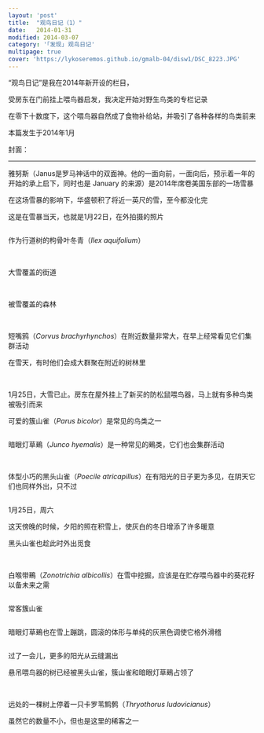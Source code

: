 ```yaml
---
layout: 'post'
title:  "观鸟日记（1）"
date:   2014-01-31
modified: 2014-03-07
category: '｢发现｣ 观鸟日记'
multipage: true
cover: 'https://lykoseremos.github.io/gmalb-04/disw1/DSC_8223.JPG'
---
```


“观鸟日记”是我在2014年新开设的栏目，

受房东在门前挂上喂鸟器启发，我决定开始对野生鸟类的专栏记录

在零下十数度下，这个喂鸟器自然成了食物补给站，并吸引了各种各样的鸟类前来

本篇发生于2014年1月

封面：
<img class='disc' data-src='https://lykoseremos.github.io/gmalb-04/disw1/小传格式（L）.jpg'>

---

雅努斯（Janus是罗马神话中的双面神。他的一面向前，一面向后，预示着一年的开始的承上启下，同时也是 January 的来源）是2014年席卷美国东部的一场雪暴

在这场雪暴的影响下，华盛顿积了将近一英尺的雪，至今都没化完

这是在雪暴当天，也就是1月22日，在外拍摄的照片

<img class='disc' data-src='https://lykoseremos.github.io/gmalb-04/disw1/DSC_8134.JPG'>

作为行道树的枸骨叶冬青（<i>Ilex aquifolium</i>）

<img class='disc' data-src='https://lykoseremos.github.io/gmalb-04/disw1/DSC_8135.JPG'>

<img class='disc' data-src='https://lykoseremos.github.io/gmalb-04/disw1/DSC_8136.JPG'>

<img class='disc' data-src='https://lykoseremos.github.io/gmalb-04/disw1/DSC_8137.JPG'>

大雪覆盖的街道

<img class='disc' data-src='https://lykoseremos.github.io/gmalb-04/disw1/DSC_8138.JPG'>

<img class='disc' data-src='https://lykoseremos.github.io/gmalb-04/disw1/DSC_8140.JPG'>

被雪覆盖的森林

<img class='disc' data-src='https://lykoseremos.github.io/gmalb-04/disw1/DSC_8141.JPG'>

<img class='disc' data-src='https://lykoseremos.github.io/gmalb-04/disw1/DSC_8142.JPG'>

短嘴鸦（<i>Corvus brachyrhynchos</i>）在附近数量非常大，在早上经常看见它们集群活动

在雪天，有时他们会成大群聚在附近的树林里

<img class='disc' data-src='https://lykoseremos.github.io/gmalb-04/disw1/DSC_8143.JPG'>

<img class='disc' data-src='https://lykoseremos.github.io/gmalb-04/disw1/DSC_8144.JPG'>

1月25日，大雪已止。房东在屋外挂上了新买的防松鼠喂鸟器，马上就有多种鸟类被吸引而来

可爱的簇山雀（<i>Parus bicolor</i>）是常见的鸟类之一

<img class='disc' data-src='https://lykoseremos.github.io/gmalb-04/disw1/DSC_8152.JPG'>

暗眼灯草鵐（<i>Junco hyemalis</i>）是一种常见的鵐类，它们也会集群活动

<img class='disc' data-src='https://lykoseremos.github.io/gmalb-04/disw1/DSC_8153.JPG'>

<img class='disc' data-src='https://lykoseremos.github.io/gmalb-04/disw1/DSC_8154.JPG'>

体型小巧的黑头山雀（<i>Poecile atricapillus</i>）在有阳光的日子更为多见，在阴天它们也同样外出，只不过

<img class='disc' data-src='https://lykoseremos.github.io/gmalb-04/disw1/DSC_8155.JPG'>

1月25日，周六

这天傍晚的时候，夕阳的照在积雪上，使灰白的冬日增添了许多暖意

黑头山雀也趁此时外出觅食

<img class='disc' data-src='https://lykoseremos.github.io/gmalb-04/disw1/DSC_8157.JPG'>

<img class='disc' data-src='https://lykoseremos.github.io/gmalb-04/disw1/DSC_8158.JPG'>

<img class='disc' data-src='https://lykoseremos.github.io/gmalb-04/disw1/DSC_8159.JPG'>

<img class='disc' data-src='https://lykoseremos.github.io/gmalb-04/disw1/DSC_8161.JPG'>

<img class='disc' data-src='https://lykoseremos.github.io/gmalb-04/disw1/DSC_8162.JPG'>

<img class='disc' data-src='https://lykoseremos.github.io/gmalb-04/disw1/DSC_8166.JPG'>

<img class='disc' data-src='https://lykoseremos.github.io/gmalb-04/disw1/DSC_8167.JPG'>

白喉带鵐（<i>Zonotrichia albicollis</i>）在雪中挖掘，应该是在贮存喂鸟器中的葵花籽以备未来之需

<img class='disc' data-src='https://lykoseremos.github.io/gmalb-04/disw1/DSC_8168.JPG'>

常客簇山雀

<img class='disc' data-src='https://lykoseremos.github.io/gmalb-04/disw1/DSC_8170.JPG'>

暗眼灯草鵐也在雪上蹦跳，圆滚的体形与单纯的灰黑色调使它格外滑稽

<img class='disc' data-src='https://lykoseremos.github.io/gmalb-04/disw1/DSC_8171.JPG'>

过了一会儿，更多的阳光从云缝漏出

悬吊喂鸟器的树已经被黑头山雀，簇山雀和暗眼灯草鵐占领了

<img class='disc' data-src='https://lykoseremos.github.io/gmalb-04/disw1/DSC_8172.JPG'>

<img class='disc' data-src='https://lykoseremos.github.io/gmalb-04/disw1/DSC_8174.JPG'>

<img class='disc' data-src='https://lykoseremos.github.io/gmalb-04/disw1/DSC_8180.JPG'>

<img class='disc' data-src='https://lykoseremos.github.io/gmalb-04/disw1/DSC_8183.JPG'>

<img class='disc' data-src='https://lykoseremos.github.io/gmalb-04/disw1/DSC_8185.JPG'>

远处的一棵树上停着一只卡罗苇鹪鹩（<i>Thryothorus ludovicianus</i>）

虽然它的数量不小，但也是这里的稀客之一

<img class='disc' data-src='https://lykoseremos.github.io/gmalb-04/disw1/DSC_8186.JPG'>

<img class='disc' data-src='https://lykoseremos.github.io/gmalb-04/disw1/DSC_8187.JPG'>
